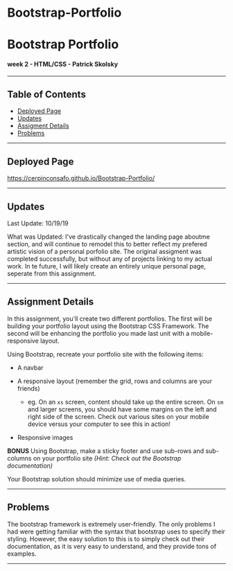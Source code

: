 # Bootstrap-Portfolio
# Bootstrap Portfolio
#### week 2 - HTML/CSS - Patrick Skolsky
----

## Table of Contents
* [Deployed Page](#deployed-page)
* [Updates](#updates)
* [Assigment Details](#assignment-details)
* [Problems](#problems)


----

## Deployed Page

https://cerpinconsafo.github.io/Bootstrap-Portfolio/

----

## Updates

Last Update:  10/19/19

What was Updated:  I've drastically changed the landing page aboutme section, and will continue to remodel this to better reflect my prefered artistic vision of a personal porfolio site.  The original assigment was completed successfully, but without any of projects linking to my actual work.  In te future, I will likely create an entirely unique personal page, seperate from this assignment.

----

## Assignment Details

In this assignment, you'll create two different portfolios. The first will be building your portfolio layout using the Bootstrap CSS Framework. The second will be enhancing the portfolio you made last unit with a mobile-responsive layout.

Using Bootstrap, recreate your portfolio site with the following items:

   * A navbar

   * A responsive layout (remember the grid, rows and columns are your friends)

     * eg. On an `xs` screen, content should take up the entire screen. On `sm` and larger screens, you should have some margins on the left and right side of the screen. Check out various sites on your mobile device versus your computer to see this in action!

   * Responsive images

   **BONUS**
   Using Bootstrap, make a sticky footer and use sub-rows and sub-columns on your portfolio site _(Hint: Check out the Bootstrap documentation)_

Your Bootstrap solution should minimize use of media queries.


----

## Problems

The bootstrap framework is extremely user-friendly.  The only problems I had were getting familiar with the syntax that bootstrap uses to specify their styling.  However, the easy solution to this is to simply check out their documentation, as it is very easy to understand, and they provide tons of examples.

----






